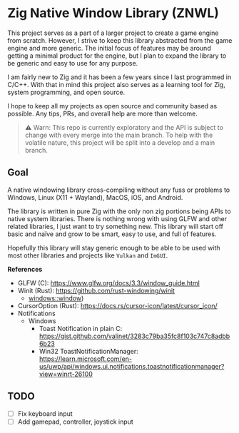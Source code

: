 # Zig Native Window Library (ZNWL)

This project serves as a part of a larger project to create a game engine from scratch. However, I strive to keep this library abstracted from the game engine and more generic. The initial focus of features may be around getting a minimal product for the engine, but I plan to expand the library to be generic and easy to use for any purpose.

I am fairly new to Zig and it has been a few years since I last programmed in C/C++. With that in mind this project also serves as a learning tool for Zig, system programming, and open source.

I hope to keep all my projects as open source and community based as possible. Any tips, PRs, and overall help are more than welcome.

> ⚠️ Warn: This repo is currently exploratory and the API is subject to change with every merge into the main branch. To help with the volatile nature, this project will be split into a develop and a main branch.

## Goal

A native windowing library cross-compiling without any fuss or problems to Windows, Linux (X11 + Wayland), MacOS, iOS, and Android.

The library is written in pure Zig with the only non zig portions being APIs to native system libraries. There is nothing wrong with using GLFW and other related libraries, I just want to try something new. This library will start off basic and naïve and grow to be smart, easy to use, and full of features.

Hopefully this library will stay generic enough to be able to be used with most other libraries and projects like `Vulkan` and `ImGUI`.

**References**

- GLFW \(C\): https://www.glfw.org/docs/3.3/window_guide.html
- Winit (Rust): https://github.com/rust-windowing/winit
  - [windows::window](https://github.com/rust-windowing/winit/blob/4cd6877e8e19e7e1ba957a409394dca1af4afcdd/src/platform_impl/windows/window.rs#L432))
- CursorOption \(Rust\): https://docs.rs/cursor-icon/latest/cursor_icon/
- Notifications
  - Windows
    - Toast Notification in plain C: https://gist.github.com/valinet/3283c79ba35fc8f103c747c8adbb6b23
    - Win32 ToastNotificationManager: https://learn.microsoft.com/en-us/uwp/api/windows.ui.notifications.toastnotificationmanager?view=winrt-26100


## TODO

- [ ] Fix keyboard input
- [ ] Add gamepad, controller, joystick input
